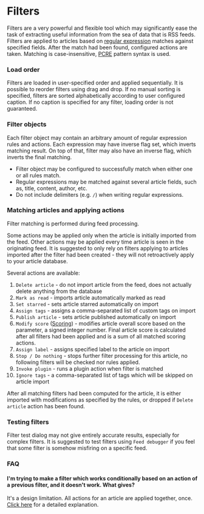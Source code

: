 # Filters

Filters are a very powerful and flexible tool which may significantly ease the
task of extracting useful information from the sea of data that is RSS feeds.
Filters are applied to articles based on [regular
expression](http://en.wikipedia.org/wiki/Regular_expression) matches against
specified fields. After the match had been found, configured actions are taken.
Matching is case-insensitive,
[PCRE](http://php.net/manual/en/reference.pcre.pattern.syntax.php) pattern
syntax is used.

### Load order

Filters are loaded in user-specified order and applied sequentially. It is
possible to reorder filters using drag and drop. If no manual sorting is
specified, filters are sorted alphabetically according to user configured
caption. If no caption is specified for any filter, loading order is not
guaranteed.

### Filter objects

Each filter object may contain an arbitrary amount of regular expression rules
and actions. Each expression may have inverse flag set, which inverts matching
result. On top of that, filter may also have an inverse flag, which inverts the
final matching.

- Filter object may be configured to successfully match when either one or
all rules match.
- Regular expressions may be matched against several article fields, such
as, title, content, author, etc.
- Do not include delimiters (e.g. <code>/</code>) when writing regular
expressions.

### Matching articles and applying actions

Filter matching is performed during feed processing.

Some actions may be applied only when the article is initially imported from the
feed. Other actions may be applied every time article is seen in the originating
feed. It is suggested to only rely on filters applying to articles imported
after the filter had been created - they will not retroactively apply to your
article database.

Several actions are available:

1. ``Delete article`` - do not import article from the feed, does not
actually delete anything from the database
2. ``Mark as read`` - imports article automatically marked as read
3. ``Set starred`` - sets article starred automatically on import
4. ``Assign tags`` - assigns a comma-separated list of custom tags on import
5. ``Publish article`` - sets article published automatically on import
6. ``Modify score`` ([Scoring](Scoring.md)) - modifies article overall score based on
the parameter, a signed integer number. Final article score is calculated after all filters had been applied and is a sum of all matched scoring actions.
7. ``Assign label`` - assigns specified label to the article on import
8. ``Stop / Do nothing`` - stops further filter processing for this article, no following filters will be checked nor rules applied.
9. ``Invoke plugin`` - runs a plugin action when filter is matched
10. ``Ignore tags`` - a comma-separated list of tags which will be skipped on article import

After all matching filters had been computed for the article, it is either
imported with modifications as specified by the rules, or dropped if `Delete
article` action has been found.

### Testing filters

Filter test dialog may not give entirely accurate results, especially for
complex filters. It is suggested to test filters using ``Feed debugger`` if you
feel that some filter is somehow misfiring on a specific feed.

### FAQ

#### I'm trying to make a filter which works conditionally based on an action of a previous filter, and it doesn't work. What gives?

It's a design limitation. All actions for an article are applied together, once.
[Click here](https://community.tt-rss.org/t/filter-on-labels/4195/2) for a
detailed explanation.
